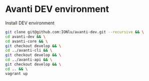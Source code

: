 # Avanti DEV environment
Install DEV environment
``` bash
git clone git@github.com:IONlu/avanti-dev.git --recursive && \
cd avanti-dev && \
cd avanti-core && \
git checkout develop && \
cd ../avanti-cli && \
git checkout develop && \
cd ../avanti-api && \
git checkout develop && \
cd .. && \
vagrant up
```
